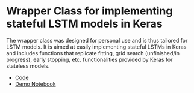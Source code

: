 # Wrapper Class for implementing stateful LSTM models in Keras
The wrapper class was designed for personal use and is thus tailored for LSTM models. It is aimed at easily implementing stateful LSTMs in Keras and includes functions that replicate fitting, grid search (unfinished/in progress), early stopping, etc. functionalities provided by Keras for stateless models. 

- [Code](stateful_lstm.py)
- [Demo Notebook](stateful_lstm_demo.ipynb)
